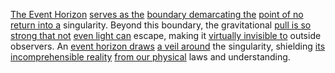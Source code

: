 
[The Event Horizon](1/1/3/1/2/1/2/.Event%20Horizon) [serves as the](2/1/1/1/3/3/.Purpose) [boundary demarcating the](1/2/3/3/2/2/.Inner%20Boundary) [point of no](1/2/1/2/1/3/3/1/.Point) [return into a](3/3/2/2/2/3/3/.Return) singularity. Beyond this boundary, the gravitational [pull is so](3/1/1/1/1/1/1/3/2/.Pulley) [strong that not](1/3/1/2/3/1/1/1/.Strength) [even light can](1/3/1/1/1/4/2/.Light%20Waves) escape, making it [virtually invisible to](3/1/3/1/1/2/3/_Visible-Invisible) outside observers. An [event horizon draws](1/1/3/1/2/1/2/.Event%20Horizon) [a veil around](2/1/3/1/1/2/.Shade) the singularity, shielding [its incomprehensible reality](3/3/1/3/3/2/_Unknowable-Incomprehensible) [from our physical](1/1/3/1/1/2/1/1/.Physical) laws and understanding.

